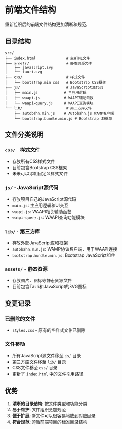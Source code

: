 # 前端文件结构

重新组织后的前端文件结构更加清晰和规范。

## 目录结构

```
src/
├── index.html              # 主HTML文件
├── assets/                 # 静态资源文件
│   ├── javascript.svg
│   └── tauri.svg
├── css/                    # 样式文件
│   └── bootstrap.min.css   # Bootstrap CSS框架
├── js/                     # JavaScript源代码
│   ├── main.js            # 主应用逻辑
│   ├── waapi.js           # WAAPI辅助函数
│   └── waapi-query.js     # WAAPI查询模块
└── lib/                    # 第三方库文件
    ├── autobahn.min.js    # Autobahn.js WAMP客户端
    └── bootstrap.bundle.min.js # Bootstrap JS框架
```

## 文件分类说明

### `css/` - 样式文件
- 存放所有CSS样式文件
- 目前包含Bootstrap CSS框架
- 未来可以添加自定义样式文件

### `js/` - JavaScript源代码
- 存放项目自己的JavaScript源代码
- `main.js`: 主应用逻辑和UI交互
- `waapi.js`: WAAPI相关辅助函数
- `waapi-query.js`: WAAPI查询功能模块

### `lib/` - 第三方库
- 存放外部JavaScript库和框架
- `autobahn.min.js`: WAMP协议客户端，用于WAAPI连接
- `bootstrap.bundle.min.js`: Bootstrap JavaScript组件

### `assets/` - 静态资源
- 存放图片、图标等静态资源文件
- 目前包含Tauri和JavaScript的SVG图标

## 变更记录

### 已删除的文件
- `styles.css` - 原有的空样式文件已删除

### 文件移动
- 所有JavaScript源文件移至 `js/` 目录
- 第三方库文件移至 `lib/` 目录  
- CSS文件移至 `css/` 目录
- 更新了 `index.html` 中的文件引用路径

## 优势

1. **清晰的目录结构**: 按文件类型和功能分类
2. **易于维护**: 文件组织更加规范
3. **便于扩展**: 新文件可以很容易地放到对应目录
4. **符合规范**: 遵循前端项目的标准目录结构
